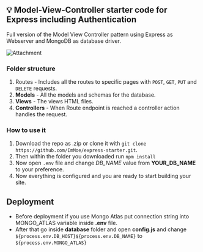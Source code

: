 ## 💡 Model-View-Controller starter code for Express including Authentication

Full version of the Model View Controller pattern using Express as Webserver and MongoDB as database driver.

![Attachment](https://i.imgur.com/P0LVggA.png)

### Folder structure

1. Routes - Includes all the routes to specific pages with `POST`, `GET`, `PUT` and `DELETE` requests.
1. **Models** - All the models and schemas for the database.
1. **Views** - The views HTML files.
1. **Controllers** - When Route endpoint is reached a controller action handles the request.

### How to use it

1. Download the repo as .zip or clone it with `git clone https://github.com/ImMoe/express-starter.git`.
2. Then within the folder you downloaded run
   `npm install`
3. Now open `.env` file and change _DB_NAME_ value from **YOUR_DB_NAME** to your preference.
4. Now everything is configured and you are ready to start building your site.


## Deployment
- Before deployment if you use Mongo Atlas put connection string into MONGO_ATLAS variable inside **.env** file.
- After that go inside **database** folder and open **config.js** and change `${process.env.DB_HOST}${process.env.DB_NAME}` to
`${process.env.MONGO_ATLAS}`
